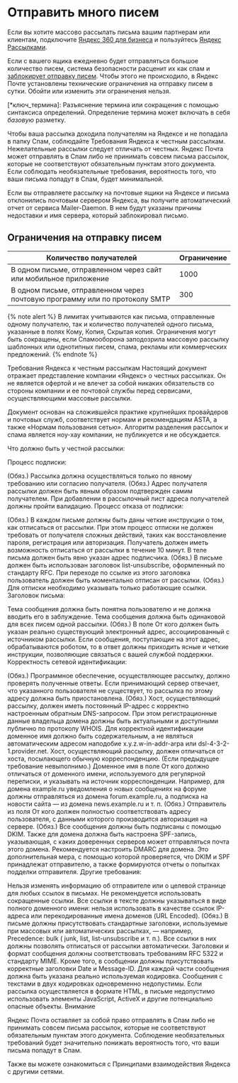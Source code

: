 # Отправить много писем

Если вы хотите массово рассылать письма вашим партнерам или клиентам, подключите [Яндекс 360 для бизнеса](https://360.yandex.ru/business/ "Перейти в Яндекс 360 для бизнеса") и пользуйтесь [Яндекс Рассылками](https://yandex.ru/support/send/index.html "Создать Яндекс Рассылку").

Если с вашего ящика ежедневно будет отправляться большое количество писем, система безопасности расценит их как спам и [заблокирует отправку писем](*ключ_термина). Чтобы этого не происходило, в Яндекс Почте установлены технические ограничения на отправку писем в сутки. Обойти или изменить эти ограничения нельзя.

[*ключ_термина]: Разъяснение термина или сокращения с помощью синтаксиса определений.
Определение термина может включать в себя _базовую_ разметку.

Чтобы ваша рассылка доходила получателям на Яндексе и не попадала в папку Спам, соблюдайте Требования Яндекса к честным рассылкам. Нежелательные рассылки следует отличать от честных. Яндекс Почта может отправлять в Спам либо не принимать совсем письма рассылок, которые не соответствуют обязательным пунктам этого документа. Если соблюдать необязательные требования, вероятность того, что ваши письма попадут в Спам, будет минимальной.

Если вы отправляете рассылку на почтовые ящики на Яндексе и письма отклонились почтовым сервером Яндекса, вы получите автоматический отчет от сервиса Mailer-Daemon. В нем будут указаны причины недоставки и имя сервера, который заблокировал письмо.

## Ограничения на отправку писем

| Количество получателей | Ограничение |
| --- | --- |
| В одном письме, отправленном через сайт или мобильное приложение | 1000 |
| В одном письме, отправленном через почтовую программу или по протоколу SMTP | 300 |


{% note alert %}
В лимитах учитываются как письма, отправленные одному получателю, так и количество получателей одного письма, указанные в полях Кому, Копия, Скрытая копия. Ограничения могут быть сокращены, если Спамооборона заподозрила массовую рассылку шаблонных или однотипных писем, спама, рекламы или коммерческих предложений.
{% endnote %}

Требования Яндекса к честным рассылкам
Настоящий документ отражает представление компании «Яндекс» о честных рассылках. Он не является офертой и не влечет за собой никаких обязательств со стороны компании и ее почтовой службы перед сервисами, осуществляющими массовые рассылки.

Документ основан на сложившейся практике крупнейших провайдеров и почтовых служб, соответствует нормам и рекомендациям ASTA, а также «Нормам пользования сетью». Алгоритм разделения рассылок и спама является ноу-хау компании, не публикуется и не обсуждается.

Что должно быть у честной рассылки:

Процесс подписки:

(Обяз.) Рассылка должна осуществляться только по явному требованию или согласию получателя.
(Обяз.) Адрес получателя рассылки должен быть явным образом подтвержден самим получателем.
При добавлении в рассылочный лист адреса получателей должны пройти валидацию.
Процесс отказа от подписки:

(Обяз.) В каждом письме должны быть даны четкие инструкции о том, как отписаться от рассылки. При этом процесс отписки не должен требовать от получателя сложных действий, таких как восстановление пароля, регистрация или авторизация. Получатель должен иметь возможность отписаться от рассылки в течение 10 минут.
В теле письма должен быть явно указан адрес подписчика.
(Обяз.) В письме должен быть использован заголовок list-unsubscribe, оформленный по стандарту RFC. При переходе по ссылке из этого заголовка пользователь должен быть моментально отписан от рассылки.
(Обяз.) Для отписки необходимо указывать только работающие ссылки.
Заголовок письма:

Тема сообщения должна быть понятна пользователю и не должна вводить его в заблуждение.
Тема сообщения должна быть одинаковой для всех писем одной рассылки.
(Обяз.) В поле От кого должен быть указан реально существующий электронный адрес, ассоциированный с источником рассылки. Если сообщения, поступающие на этот адрес, обрабатываются роботом, то в ответ должны приходить ясные и четкие инструкции, позволяющие связаться с вашей службой поддержки.
Корректность сетевой идентификации:

(Обяз.) Программное обеспечение, осуществляющее рассылку, должно проверять полученные ответы. Если принимающий сервер отвечает, что указанного пользователя не существует, то рассылка по этому адресу должна быть приостановлена.
(Обяз.) Хост, осуществляющий рассылку, должен иметь постоянный IP-адрес с корректно настроенным обратным DNS-запросом. При этом регистрационные данные владельца домена должны быть актуальными и доступными публично по протоколу WHOIS.
Для корректной идентификации доменное имя должно быть содержательным, а не являться автоматическим адресом наподобие x.y.z.w-in-addr-arpa или dsl-4-3-2-1.provider.net.
Хост, осуществляющий рассылку, должен отличаться от хоста, посылающего обычную корреспонденцию.
(Если предыдущее требование невыполнимо.) Доменное имя в поле От кого должно отличаться от доменного имени, используемого для регулярной переписки, и указывать на источник корреспонденции. Например, для домена example.ru уведомления о новых сообщениях на форуме должны отправляться из домена forum.example.ru, а подписка на новости сайта — из домена news.example.ru и т. п.
(Обяз.) Отправитель из поля От кого должен полностью соответствовать адресу пользователя, с данными которого производится авторизация на сервере.
(Обяз.) Все сообщения должны быть подписаны с помощью DKIM. Также для домена должна быть настроена SPF-запись, указывающая, с каких доверенных серверов может отправляться почта этого домена.
Рекомендуется настроить DMARC для домена. Это дополнительная мера, с помощью которой проверяется, что DKIM и SPF принадлежат отправителю, а также формируются отчеты о попытках подделки отправителя.
Другие требования:

Нельзя изменять информацию об отправителе или о целевой странице для любых ссылок в письмах.
Не рекомендуется использовать сокращенные ссылки.
Все ссылки в тексте должны указываться в виде полного доменного имени: нельзя использовать в качестве ссылок IP-адреса или перекодированные имена доменов (URL Encoded).
(Обяз.) В письме должны присутствовать стандартные заголовки, используемые при массовых или автоматических рассылках, — например, Precedence: bulk ( junk, list, list-unsubscribe и т. п.). Все ссылки в них должны позволять отписаться от рассылки автоматически.
Заголовки и формат сообщения должны соответствовать требованиям RFC 5322 и стандарту MIME. Кроме того, в сообщении должны присутствовать корректные заголовки Date и Message-ID.
Для каждой части сообщения должна быть указана реально используемая кодировка. Сообщения с текстами в двух кодировках одновременно недопустимы.
Если рассылка осуществляется в формате HTML, в письме недопустимо использовать элементы JavaScript, ActiveX и другие потенциально опасные объекты.
Внимание

Яндекс Почта оставляет за собой право отправлять в Спам либо не принимать совсем письма рассылок, которые не соответствуют обязательным пунктам этого документа. Соблюдение необязательных требований будет значительно понижать вероятность того, что ваши письма попадут в Спам.

Также вы можете ознакомиться с Принципами взаимодействия Яндекса с другими сетями.

